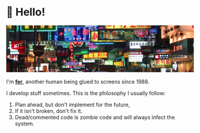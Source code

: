 # 👋 Hello!

![](.gitbook/assets/1622580239612.jpeg)

I'm [**fer**](https://ferqwerty.com), another human being glued to screens since 1988.

I develop stuff sometimes. This is the philosophy I usually follow:

1. Plan ahead, but don't implement for the future,
2. If it isn't broken, don't fix it.
3. Dead/commented code is zombie code and will always infect the system.
